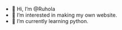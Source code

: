 - 👋 Hi, I’m @Ruhola
- 👀 I’m interested in making my own website.
- 🌱 I’m currently learning python.

<!---
Ruhola/Ruhola is a ✨ special ✨ repository because its `README.md` (this file) appears on your GitHub profile.
You can click the Preview link to take a look at your changes.
--->
